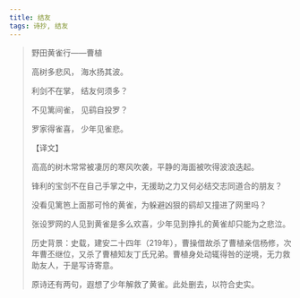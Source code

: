 ```yaml
---
title: 结友
tags: 诗抄, 结友
---
```


> 野田黄雀行——曹植
> 
> 高树多悲风，
> 海水扬其波。
> 
> 利剑不在掌，
> 结友何须多？
> 
> 不见篱间雀，
> 见鹞自投罗？
> 
> 罗家得雀喜，
> 少年见雀悲。
> 
> 【译文】
> 
> 高高的树木常常被凄厉的寒风吹袭，平静的海面被吹得波浪迭起。
> 
> 锋利的宝剑不在自己手掌之中，无援助之力又何必结交志同道合的朋友？
> 
> 没看见篱笆上面那可怜的黄雀，为躲避凶狠的鹞却又撞进了网里吗？
> 
> 张设罗网的人见到黄雀是多么欢喜，少年见到挣扎的黄雀却只能为之悲泣。
> 
> 历史背景：史载，建安二十四年（219年），曹操借故杀了曹植亲信杨修，次年曹丕继位，又杀了曹植知友丁氏兄弟。曹植身处动辄得咎的逆境，无力救助友人，于是写诗寄意。
> 
> 原诗还有两句，遐想了少年解救了黄雀。此处删去，以符合史实。